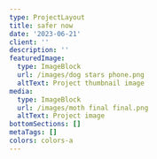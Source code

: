 ```yaml
---
type: ProjectLayout
title: safer now
date: '2023-06-21'
client: ''
description: ''
featuredImage:
  type: ImageBlock
  url: /images/dog stars phone.png
  altText: Project thumbnail image
media:
  type: ImageBlock
  url: /images/moth final final.png
  altText: Project image
bottomSections: []
metaTags: []
colors: colors-a
---
```



